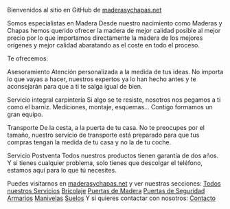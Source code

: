 Bienvenidos al sitio en GitHub de [maderasychapas.net](http://maderasychapas.net)

Somos especialistas en Madera
Desde nuestro nacimiento como Maderas y Chapas hemos querido ofrecer la madera de mejor calidad posible al mejor precio por lo que importamos directamente la madera de los mejores orígenes y mejor calidad abaratando as el coste en todo el proceso.

Te ofrecemos:

Asesoramiento
Atención personalizada a la medida de tus ideas. No importa lo que vayas a hacer, nuestros expertos ya lo han hecho antes y te aconsejarán para que a ti te salga igual de bien.

Servicio integral carpintería
Si algo se te resiste, nosotros nos pegamos a ti como el barniz. Mediciones, montaje, esquemas… 
Contigo formamos un gran equipo.

Transporte
De la cesta, a la puerta de tu casa. No te preocupes por el tamaño, nuestro servicio de transporte está preparado para que tus compras tengan la medida de tu casa y no la de tu coche.

Servicio Postventa
Todos nuestros productos tienen garantía de dos años. Y si tienes cualquier problema, solo tienes que descolgar el teléfono, estamos aquí para lo que tú necesites.

Puedes visitarnos en [maderasychapas.net](http://maderasychapas.net) y ver nuestras secciones:
[Todos nuestros Servicios](http://maderasychapas.net/content/6-servicios)
[Bricolaje](http://maderasychapas.net/content/7-bricolaje)
[Puertas de Madera](http://maderasychapas.net/17-puertas)
[Puertas de Seguridad](http://maderasychapas.net/18-puertas-de-seguridad)
[Armarios](http://maderasychapas.net/19-armarios)
[Manivelas](http://maderasychapas.net/20-manivelas)
[Suelos](http://maderasychapas.net/21-suelos)
Y si quieres contactar con nosotros:
[Contacto](http://maderasychapas.net/contactanos)
